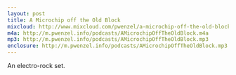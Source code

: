 ```yaml
---
layout: post
title: A Microchip off the Old Block
mixcloud: http://www.mixcloud.com/pwenzel/a-microchip-off-the-old-block/
m4a: http://m.pwenzel.info/podcasts/AMicrochipOffTheOldBlock.m4a
mp3: http://m.pwenzel.info/podcasts/AMicrochipOffTheOldBlock.mp3
enclosure: http://m.pwenzel.info/podcasts/AMicrochipOffTheOldBlock.mp3
---
```


An electro-rock set.